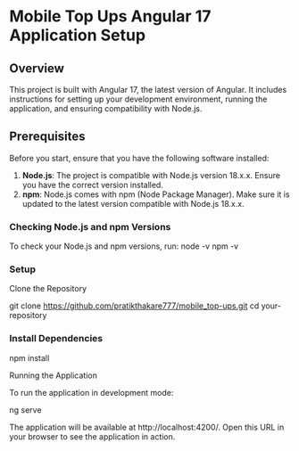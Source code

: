 
# Mobile Top Ups Angular 17 Application Setup


## Overview

This project is built with Angular 17, the latest version of Angular. It includes instructions for setting up your development environment, running the application, and ensuring compatibility with Node.js.

## Prerequisites

Before you start, ensure that you have the following software installed:

1. **Node.js**: The project is compatible with Node.js version 18.x.x. Ensure you have the correct version installed.
2. **npm**: Node.js comes with npm (Node Package Manager). Make sure it is updated to the latest version compatible with Node.js 18.x.x.

### Checking Node.js and npm Versions

To check your Node.js and npm versions, run:
node -v
npm -v


### Setup
Clone the Repository

git clone https://github.com/pratikthakare777/mobile_top-ups.git
cd your-repository

### Install Dependencies

npm install

Running the Application

To run the application in development mode:

ng serve

The application will be available at http://localhost:4200/. Open this URL in your browser to see the application in action.

